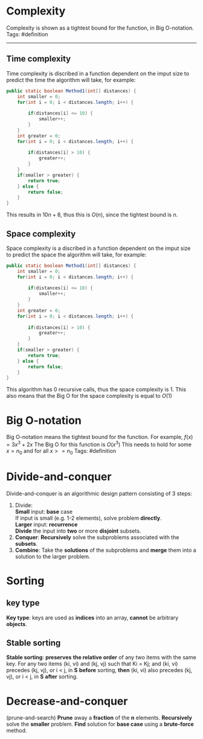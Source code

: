 # Complexity
Complexity is shown as a tightest bound for the function, in Big O-notation. 
Tags: #definition 
___

## Time complexity
Time complexity is discribed in a function dependent on the imput size to predict the time the algorithm will take, for example: 
```java
public static boolean Method1(int[] distances) {  
	int smaller = 0;  
	for(int i = 0; i < distances.length; i++) {  
	 
		if(distances[i] <= 10) {  
			smaller++;  
		}  
	}  
	int greater = 0;  
	for(int i = 0; i < distances.length; i++) {  
	 
		if(distances[i] > 10) {  
			greater++;  
		}  
	}  
	if(smaller > greater) {  
		return true;  
	} else {  
		return false;  
	}  
}
```
This results in $10n+8$, thus this is $O(n)$, since the tightest bound is $n$.

## Space complexity
Space complexity is a discribed in a function dependent on the imput size to predict the space the algorithm will take, for example: 
```java
public static boolean Method1(int[] distances) {  
	int smaller = 0;  
	for(int i = 0; i < distances.length; i++) {  
	 
		if(distances[i] <= 10) {  
			smaller++;  
		}  
	}  
	int greater = 0;  
	for(int i = 0; i < distances.length; i++) {  
	 
		if(distances[i] > 10) {  
			greater++;  
		}  
	}  
	if(smaller > greater) {  
		return true;  
	} else {  
		return false;  
	}  
}
```
This algorithm has 0 recursive calls, thus the space complexity is $1$. This also means that the Big O for the space complexity is equal to $O(1)$

# Big O-notation
Big O-notation means the tightest bound for the function. 
For example, $f(x)=3x^3+2x$
The Big O for this function is $O(x^3)$ 
This needs to hold for some $x=n_0$ and for all $x>=n_0$
Tags: #definition

# Divide-and-conquer
Divide-and-conquer is an algorithmic design pattern consisting of 3 steps:
1. Divide:  
	    **Small** input: **base** case  
		    If input is small (e.g. 1-2 elements), solve problem **directly**.  
	    **Larger** input: **recurrence**  
		    **Divide** the input into **two** or more **disjoint** subsets.
1. **Conquer**: **Recursively** solve the subproblems associated with the **subsets**.
2. **Combine**: Take the **solutions** of the subproblems and **merge** them into a solution to the larger problem.

# Sorting
## key type
**Key type**: keys are used as **indices** into an array, **cannot** be arbitrary **objects**.

## Stable sorting
**Stable sorting**: **preserves** **the relative order** of any two items with the same key.
	For any two items (ki, vi) and (kj, vj) such that Ki = Kj;
	and (ki, vi) precedes (kj, vj), or i < j, in **S** **before** sorting, 
	**then** (ki, vi) also precedes (kj, vj), or i < j, in **S** **after** sorting.

# Decrease-and-conquer
(prune-and-search)
**Prune** away a **fraction** of the **n** elements. **Recursively** solve the **smaller** problem. **Find** solution for **base case** using a **brute-force** method.

